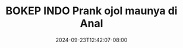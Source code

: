 --- 
title: "BOKEP INDO  Prank ojol maunya di Anal"
description: "nonton   BOKEP INDO  Prank ojol maunya di Anal telegram durasi panjang baru"
date: 2024-09-23T12:42:07-08:00
file_code: "nwwv3fg33s0m"
draft: false
cover: "bqydmtivoou6waxa.jpg"
tags: ["BOKEP", "INDO", "Prank", "ojol", "maunya", "Anal", "bokep-indo", "bokep-viral", "bokep-ig"]
length: 902
fld_id: "1483075"
foldername: "A Miss kocok"
categories: ["A Miss kocok"]
views: 1
---